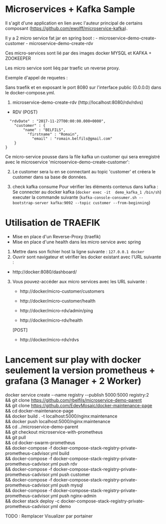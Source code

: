 # Microservices + Kafka Sample

Il s'agit d'une application en lien avec l'auteur principal de certains composant (https://github.com/ewolff/microservice-kafka).

Il y a 2 micro service fat jar  en spring boot :
    - microservice-demo-create-customer
    - microservice-demo-create-rdv
    
Ces micro-services sont lié par des images docker MYSQL et KAFKA + ZOOKEEPER

Les micro service sont liéq par traefic un reverse proxy.


Exemple d'appel de requetes :

Sans traefik et en exposant le port 8080 sur l'interface public (0.0.0.0) dans le docker-compose.yml.
1) microservice-demo-create-rdv (http://localhost:8080/rdv/rdvs)

- RDV (POST)
```{
  "rdvDate" : "2017-11-27T00:00:00.000+0000",
    "customer" : {
        "name" : "BELFILS",
          "firstname" : "Romain",
            "email" : "romain.belfils@gmail.com"
    }
}
```

Ce micro-service pousse dans la file kafka un customer qui sera enregistré avec le microservice 'microservice-demo-create-customer':

2) Le customer sera lu en se connectant au topic 'customer' et créera le customer dans sa base de données. 

3) check kafka consume
Pour vérifier les éléments contenus dans kafka :<br/>
Se connecter au docker kafka (`docker exec -it  demo_kafka_1 /bin/sh`)
executer la commande suivante (`kafka-console-consumer.sh --bootstrap-server kafka:9092 --topic customer --from-beginning`)


# Utilisation de TRAEFIK

- Mise en place d'un Reverse-Proxy (traefik)
- Mise en place d'une health dans les micro service avec spring

1) Mettre dans son fichier host la ligne suivante : ```127.0.0.1 docker```
2) Ouvrir sont navigateur et vérifier les docker existant avec l'URL suivante : 
- http://docker:8080/dashboard/

3) Vous pouvez-accéder aux micro services avec les URL suivante :
    - http://docker/micro-customer/customers
    - http://docker/micro-customer/health
    
    - http://docker/micro-rdv/admin/ping
    - http://docker/micro-rdv/health
    
    [POST]
    - http://docker/micro-rdv/rdvs
 
# Lancement sur play with docker seulement la version prometheus + grafana (3 Manager + 2 Worker)

docker service create --name registry --publish 5000:5000 registry:2 \
&& git clone https://github.com/rbelfils/microservice-demo-parent \
&& git clone https://github.com/EdevMosaic/docker-maintenance-page \
&& cd docker-maintenance-page \
&& docker build . -t localhost:5000/nginx:maintenance \
&& docker push localhost:5000/nginx:maintenance \
&& cd ../microservice-demo-parent \
&& git checkout microservice-with-prometheus \
&& git pull \
&& cd docker-swarm-prometheus \
&& docker-compose -f docker-compose-stack-registry-private-prometheus-cadvisor.yml build \
&& docker-compose -f docker-compose-stack-registry-private-prometheus-cadvisor.yml push rdv \
&& docker-compose -f docker-compose-stack-registry-private-prometheus-cadvisor.yml push customer \
&& docker-compose -f docker-compose-stack-registry-private-prometheus-cadvisor.yml push mysql \
&& docker-compose -f docker-compose-stack-registry-private-prometheus-cadvisor.yml push nginx-admin \
&& docker stack deploy -c  docker-compose-stack-registry-private-prometheus-cadvisor.yml demo

TODO : Remplacer Visualizer par portainer
